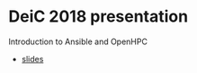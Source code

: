 # DeiC 2018 presentation 

Introduction to Ansible and OpenHPC

  * [slides](http://lmelwyn.github.io/deic2018/)
